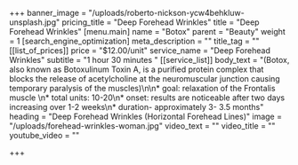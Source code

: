 +++
banner_image = "/uploads/roberto-nickson-ycw4behkluw-unsplash.jpg"
pricing_title = "Deep Forehead Wrinkles"
title = "Deep Forehead Wrinkles"
[menu.main]
name = "Botox"
parent = "Beauty"
weight = 1
[search_engine_optimization]
meta_description = ""
title_tag = ""
[[list_of_prices]]
price = "$12.00/unit"
service_name = "Deep Forehead Wrinkles"
subtitle = "1 hour 30 minutes "
[[service_list]]
body_text = "(Botox, also known as Botoxulinum Toxin A, is a purified protein complex that blocks the release of acetylcholine at the neuromuscular junction causing temporary paralysis of the muscles)\n\n* goal: relaxation of the Frontalis muscle \n* total units: 10-20\n* onset: results are noticeable after two days increasing over 1-2 weeks\n* duration- approximately 3- 3.5 months"
heading = "Deep Forehead Wrinkles (Horizontal Forehead Lines)"
image = "/uploads/forehead-wrinkles-woman.jpg"
video_text = ""
video_title = ""
youtube_video = ""

+++
